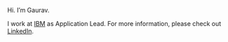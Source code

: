Hi. I’m Gaurav. 

I work at [IBM](https://www.ibm.com/) as Application Lead. For more information, please check out [LinkedIn](https://linkedin.com/in/gauravkanoongo).
